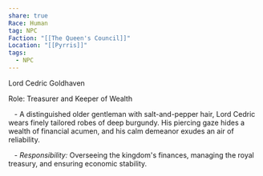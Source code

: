 ```yaml
---
share: true
Race: Human
tag: NPC
Faction: "[[The Queen's Council]]"
Location: "[[Pyrris]]"
tags:
  - NPC
---
```


Lord Cedric Goldhaven

Role: Treasurer and Keeper of Wealth

   - A distinguished older gentleman with salt-and-pepper hair, Lord Cedric wears finely tailored robes of deep burgundy. His piercing gaze hides a wealth of financial acumen, and his calm demeanor exudes an air of reliability.

   - *Responsibility:* Overseeing the kingdom's finances, managing the royal treasury, and ensuring economic stability.